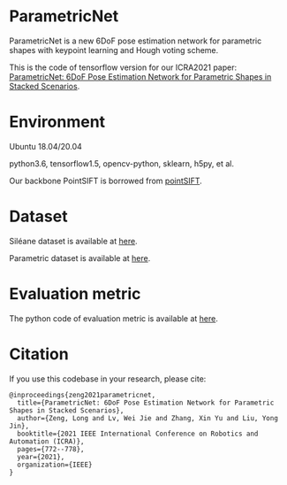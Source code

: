 # ParametricNet
ParametricNet is a new 6DoF pose estimation network for parametric shapes with keypoint learning and Hough voting scheme.

This is the code of tensorflow version for our ICRA2021 paper: [ParametricNet: 6DoF Pose Estimation Network for Parametric Shapes in Stacked Scenarios](https://ieeexplore.ieee.org/abstract/document/9561181).

# Environment
Ubuntu 18.04/20.04

python3.6, tensorflow1.5, opencv-python, sklearn, h5py, et al.

Our backbone PointSIFT is borrowed from [pointSIFT](https://github.com/MVIG-SJTU/pointSIFT).

# Dataset
Siléane dataset is available at [here](http://rbregier.github.io/dataset2017).

Parametric dataset is available at [here](https://github.com/lvwj19/ParametricNet/tree/main/ParametricDataset).

# Evaluation metric
The python code of evaluation metric is available at [here](https://github.com/rbregier/pose_recovery_evaluation).

# Citation
If you use this codebase in your research, please cite:

```
@inproceedings{zeng2021parametricnet,
  title={ParametricNet: 6DoF Pose Estimation Network for Parametric Shapes in Stacked Scenarios},
  author={Zeng, Long and Lv, Wei Jie and Zhang, Xin Yu and Liu, Yong Jin},
  booktitle={2021 IEEE International Conference on Robotics and Automation (ICRA)},
  pages={772--778},
  year={2021},
  organization={IEEE}
}
```
